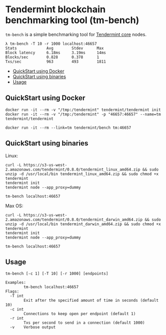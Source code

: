 # Tendermint blockchain benchmarking tool (tm-bench)

`tm-bench` is a simple benchmarking tool for [Tendermint
core](https://github.com/tendermint/tendermint) nodes.

```
λ tm-bench -T 10 -r 1000 localhost:46657
Stats             Avg        Stdev      Max
Block latency     6.18ms     3.19ms     14ms
Blocks/sec        0.828      0.378      1
Txs/sec           963        493        1811
```

* [QuickStart using Docker](#quickstart-using-docker)
* [QuickStart using binaries](#quickstart-using-binaries)
* [Usage](#usage)

## QuickStart using Docker

```
docker run -it --rm -v "/tmp:/tendermint" tendermint/tendermint init
docker run -it --rm -v "/tmp:/tendermint" -p "46657:46657" --name=tm tendermint/tendermint

docker run -it --rm --link=tm tendermint/bench tm:46657
```

## QuickStart using binaries

Linux:

```
curl -L https://s3-us-west-2.amazonaws.com/tendermint/0.8.0/tendermint_linux_amd64.zip && sudo unzip -d /usr/local/bin tendermint_linux_amd64.zip && sudo chmod +x tendermint
tendermint init
tendermint node --app_proxy=dummy

tm-bench localhost:46657
```

Max OS:

```
curl -L https://s3-us-west-2.amazonaws.com/tendermint/0.8.0/tendermint_darwin_amd64.zip && sudo unzip -d /usr/local/bin tendermint_darwin_amd64.zip && sudo chmod +x tendermint
tendermint init
tendermint node --app_proxy=dummy

tm-bench localhost:46657
```

## Usage

```
tm-bench [-c 1] [-T 10] [-r 1000] [endpoints]

Examples:
        tm-bench localhost:46657
Flags:
  -T int
        Exit after the specified amount of time in seconds (default 10)
  -c int
        Connections to keep open per endpoint (default 1)
  -r int
        Txs per second to send in a connection (default 1000)
  -v    Verbose output
```
